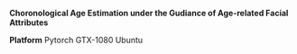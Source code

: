 **Choronological Age Estimation under the Gudiance of Age-related Facial Attributes**

**Platform**
Pytorch
GTX-1080
Ubuntu
